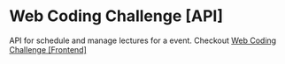 # Web Coding Challenge [API]
API for schedule and manage lectures for a event. Checkout [Web Coding Challenge [Frontend]](https://github.com/Arthur-r19/web-challenge-frontend/tree/develop)
